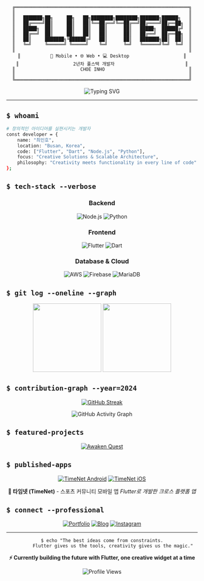 # 
<div align="center">

```ascii
╔════════════════════════════════════════════════════════════════╗
║                                                                ║
║   ███████╗██╗     ██╗   ██╗████████╗████████╗███████╗██████╗   ║
║   ██╔════╝██║     ██║   ██║╚══██╔══╝╚══██╔══╝██╔════╝██╔══██╗  ║
║   █████╗  ██║     ██║   ██║   ██║      ██║   █████╗  ██████╔╝  ║
║   ██╔══╝  ██║     ██║   ██║   ██║      ██║   ██╔══╝  ██╔══██╗  ║
║   ██║     ███████╗╚██████╔╝   ██║      ██║   ███████╗██║  ██║  ║
║   ╚═╝     ╚══════╝ ╚═════╝    ╚═╝      ╚═╝   ╚══════╝╚═╝  ╚═╝  ║
║                                                                ║
║           📱 Mobile • 🌐 Web • 💻 Desktop                    ║
║                    2년차 풀스택 개발자                          ║
║                        CHOE INHO                               ║
║                                                                ║
╚════════════════════════════════════════════════════════════════╝
```

</div>

<div align="center">

![Typing SVG](https://readme-typing-svg.herokuapp.com?font=JetBrains+Mono&weight=600&size=28&duration=3000&pause=1000&color=E5E7EB&background=00000000&center=true&vCenter=true&width=600&lines=Turning+creative+ideas+into+reality;Building+cross-platform+magic;Scaling+innovation+through+code)

</div>

---

## `$ whoami`

```bash
# 창의적인 아이디어를 실현시키는 개발자
const developer = {
    name: "최인호",
    location: "Busan, Korea",
    code: ["Flutter", "Dart", "Node.js", "Python"],
    focus: "Creative Solutions & Scalable Architecture",
    philosophy: "Creativity meets functionality in every line of code"
};
```

## `$ tech-stack --verbose`

<div align="center">

### **Backend**
![Node.js](https://img.shields.io/badge/Node.js-1a1a1a?style=for-the-badge&logo=node.js&logoColor=339933)
![Python](https://img.shields.io/badge/Python-1a1a1a?style=for-the-badge&logo=python&logoColor=3776AB)

### **Frontend**
![Flutter](https://img.shields.io/badge/Flutter-1a1a1a?style=for-the-badge&logo=flutter&logoColor=02569B)
![Dart](https://img.shields.io/badge/Dart-1a1a1a?style=for-the-badge&logo=dart&logoColor=0175C2)

### **Database & Cloud**
![AWS](https://img.shields.io/badge/AWS-1a1a1a?style=for-the-badge&logo=amazon-aws&logoColor=FF9900)
![Firebase](https://img.shields.io/badge/Firebase-1a1a1a?style=for-the-badge&logo=firebase&logoColor=FFCA28)
![MariaDB](https://img.shields.io/badge/MariaDB-1a1a1a?style=for-the-badge&logo=mariadb&logoColor=003545)

</div>

## `$ git log --oneline --graph`

<div align="center">

<img height="180em" src="https://github-readme-stats.vercel.app/api?username=choe-inho&show_icons=true&theme=github_dark&include_all_commits=true&count_private=true&bg_color=0d1117&border_color=30363d&icon_color=58a6ff&title_color=f0f6fc&text_color=c9d1d9"/>

<img height="180em" src="https://github-readme-stats.vercel.app/api/top-langs/?username=choe-inho&layout=compact&theme=github_dark&bg_color=0d1117&border_color=30363d&title_color=f0f6fc&text_color=c9d1d9"/>

</div>

## `$ contribution-graph --year=2024`

<div align="center">

[![GitHub Streak](https://streak-stats.demolab.com?user=choe-inho&theme=github-dark-blue&background=0D1117&border=30363D&stroke=58A6FF&ring=58A6FF&fire=FFA500&currStreakLabel=F0F6FC)](https://git.io/streak-stats)

![GitHub Activity Graph](https://github-readme-activity-graph.vercel.app/graph?username=choe-inho&theme=github-compact&bg_color=0d1117&color=c9d1d9&line=58a6ff&point=f0f6fc&border_color=30363d)

</div>

## `$ featured-projects`

<div align="center">

[![Awaken Quest](https://github-readme-stats.vercel.app/api/pin/?username=choe-inho&repo=awaken_quest&theme=github_dark&bg_color=0d1117&border_color=30363d&title_color=f0f6fc&text_color=c9d1d9&icon_color=58a6ff)](https://github.com/choe-inho/awaken_quest)

</div>

## `$ published-apps`

<div align="center">

[![TimeNet Android](https://img.shields.io/badge/TimeNet_Android-1a1a1a?style=for-the-badge&logo=google-play&logoColor=34A853)](https://play.google.com/store/apps/details?id=com.gtran.timenet2&hl=ko)
[![TimeNet iOS](https://img.shields.io/badge/TimeNet_iOS-1a1a1a?style=for-the-badge&logo=app-store&logoColor=0D96F6)](https://apps.apple.com/kr/app/%ED%83%80%EC%9E%84%EB%84%A4%ED%8A%B8/id6737107364)

**📱 타임넷 (TimeNet)** - 스포츠 커뮤니티 모바일 앱
*Flutter로 개발한 크로스 플랫폼 앱*

</div>

## `$ connect --professional`

<div align="center">

[![Portfolio](https://img.shields.io/badge/Portfolio-000000?style=for-the-badge&logo=github-pages&logoColor=white)](https://choe-inho.github.io/web_portfolio/)
[![Blog](https://img.shields.io/badge/Blog-FF5722?style=for-the-badge&logo=tistory&logoColor=white)](https://iconoding.tistory.com/)
[![Instagram](https://img.shields.io/badge/Instagram-E4405F?style=for-the-badge&logo=instagram&logoColor=white)](https://www.instagram.com/iconoding.dev/)

</div>

---

<div align="center">

```console
$ echo "The best ideas come from constraints.
        Flutter gives us the tools, creativity gives us the magic."
```

**⚡ Currently building the future with Flutter, one creative widget at a time**

![Profile Views](https://komarev.com/ghpvc/?username=choe-inho&color=58a6ff&style=flat-square&label=Profile+Views)

</div>

